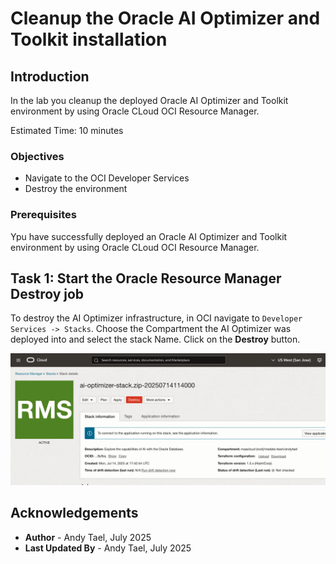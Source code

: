 # Cleanup the Oracle AI Optimizer and Toolkit installation

## Introduction

In the lab you cleanup the deployed Oracle AI Optimizer and Toolkit environment by using Oracle CLoud OCI Resource Manager.

Estimated Time: 10 minutes

### Objectives

* Navigate to the OCI Developer Services
* Destroy the environment

### Prerequisites

Ypu have successfully deployed an Oracle AI Optimizer and Toolkit environment by using Oracle CLoud OCI Resource Manager.

## Task 1: Start the Oracle Resource Manager Destroy job

To destroy the AI Optimizer infrastructure, in OCI navigate to `Developer Services -> Stacks`. Choose the Compartment the AI Optimizer was deployed into and select the stack Name. Click on the **Destroy** button.

![Destroy job](images/destroy.png)

## Acknowledgements

* **Author** - Andy Tael, July 2025
* **Last Updated By** - Andy Tael, July 2025
